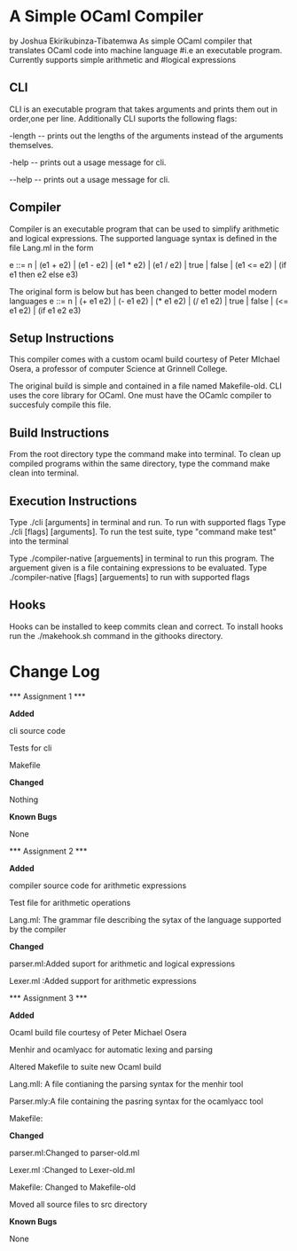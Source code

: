 # A Simple OCaml Compiler
 by Joshua Ekirikubinza-Tibatemwa
As simple OCaml compiler that translates OCaml code into machine language
#i.e an executable program.  Currently supports simple arithmetic and
#logical expressions


## CLI
CLI is an executable program that takes arguments and prints them out in order,one per line. 
Additionally CLI suports the following flags:

-length -- prints out the lengths of the arguments instead of the arguments
themselves.

-help -- prints out a usage message for cli.

--help -- prints out a usage message for cli.

## Compiler
Compiler is an executable program that can be used to simplify arithmetic
and logical expressions. The supported language syntax is defined in the
file Lang.ml in the form

e ::= n | (e1 + e2) | (e1 - e2) | (e1 * e2) | (e1 / e2)
    | true | false | (e1 <= e2) | (if e1 then e2 else e3)


The original form is below but has been changed to better model modern languages
e ::= n | (+ e1 e2) | (- e1 e2) | (* e1 e2) | (/ e1 e2)
    | true | false | (<= e1 e2) | (if e1 e2 e3)


## Setup Instructions

This compiler comes with a custom ocaml build courtesy of Peter MIchael
Osera, a professor of computer Science at Grinnell College.

The original build is simple and contained in a file named Makefile-old.
CLI uses the core library for OCaml. One must have the OCamlc compiler to succesfuly compile this file.

## Build Instructions
 From the root directory type the command make into terminal. To clean up
 compiled programs within the same directory, type the command make clean into terminal.

## Execution Instructions
Type ./cli  [arguments] in terminal and run. To run with supported flags
Type ./cli [flags] [arguments].
To run the test suite, type "command make test" into the terminal

Type ./compiler-native [arguements] in terminal to run this program. The arguement
given is a file containing expressions to be evaluated.
Type ./compiler-native [flags] [arguements] to run with supported flags


## Hooks
Hooks can be installed to keep commits clean and correct. To install hooks run the ./makehook.sh command in the githooks directory.



# Change Log  
*** Assignment 1 ***

**Added**

 cli source code
 
 Tests for cli
 
 Makefile 

**Changed**

Nothing 

**Known Bugs**

None 

*** Assignment 2 ***

**Added**

compiler source code for arithmetic expressions
 
Test file for arithmetic operations
 
Lang.ml: The grammar file describing the sytax of the language supported by the compiler 

**Changed**

parser.ml:Added suport for arithmetic and logical expressions

Lexer.ml :Added support for arithmetic expressions

*** Assignment 3 ***

**Added**

Ocaml build file courtesy of Peter Michael Osera
 
Menhir and ocamlyacc for automatic lexing and parsing

Altered Makefile to suite new Ocaml build

Lang.mll: A file contianing the parsing syntax for the menhir tool

Parser.mly:A file containing the pasring syntax for the ocamlyacc tool

Makefile:

**Changed**

parser.ml:Changed to parser-old.ml

Lexer.ml :Changed to Lexer-old.ml

Makefile: Changed to Makefile-old
 
Moved all source files to src directory

**Known Bugs**

None  

